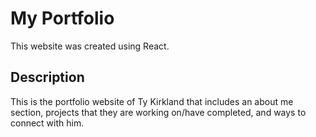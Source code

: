 # My Portfolio

This website was created using React.

## Description

This is the portfolio website of Ty Kirkland that includes an about me section, projects that they are working on/have completed, and ways to connect with him.
